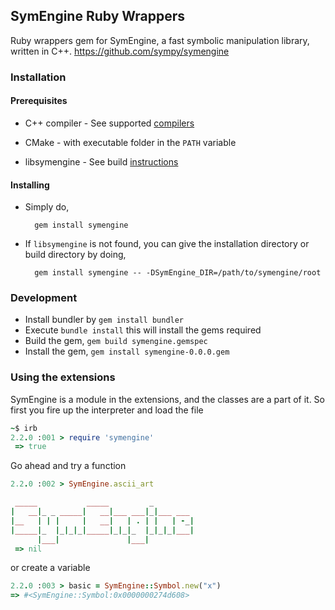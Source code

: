 ## SymEngine Ruby Wrappers

Ruby wrappers gem for SymEngine, a fast symbolic manipulation library, written in C++. https://github.com/sympy/symengine

### Installation

#### Prerequisites

- C++ compiler        - See supported [compilers](https://github.com/sympy/symengine/wiki/Compiler-Support)

- CMake               - with executable folder in the `PATH` variable

- libsymengine        - See build [instructions](https://github.com/sympy/symengine/wiki/Building-SymEngine)

#### Installing

- Simply do,

        gem install symengine

- If `libsymengine` is not found, you can give the installation directory or build directory by doing,

        gem install symengine -- -DSymEngine_DIR=/path/to/symengine/root

### Development
* Install bundler by `gem install bundler`
* Execute `bundle install` this will install the gems required
* Build the gem, `gem build symengine.gemspec`
* Install the gem, `gem install symengine-0.0.0.gem`

### Using the extensions
SymEngine is a module in the extensions, and the classes are a part of it. So
first you fire up the interpreter and load the file
``` ruby
~$ irb
2.2.0 :001 > require 'symengine'
 => true

```
Go ahead and try a function
``` ruby
2.2.0 :002 > SymEngine.ascii_art

 _____           _____         _
|   __|_ _ _____|   __|___ ___|_|___ ___
|__   | | |     |   __|   | . | |   | -_|
|_____|_  |_|_|_|_____|_|_|_  |_|_|_|___|
      |___|               |___|
 => nil
```
or create a variable
``` ruby
2.2.0 :003 > basic = SymEngine::Symbol.new("x")
=> #<SymEngine::Symbol:0x0000000274d608>
```
